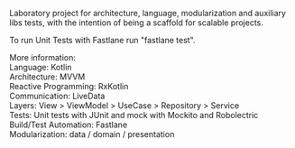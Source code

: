 Laboratory project for architecture, language, modularization and auxiliary libs tests, 
with the intention of being a scaffold for scalable projects.

To run Unit Tests with Fastlane run "fastlane test".

More information:  
Language: Kotlin  
Architecture: MVVM  
Reactive Programming: RxKotlin  
Communication: LiveData  
Layers: View > ViewModel > UseCase > Repository > Service  
Tests: Unit tests with JUnit and mock with Mockito and Robolectric  
Build/Test Automation: Fastlane  
Modularization: data / domain / presentation  